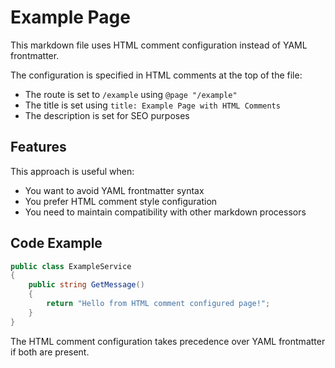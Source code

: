 <!-- This is configuration data -->
<!-- @page "/example" -->
<!-- title: Example Page with HTML Comments -->
<!-- description: This page demonstrates HTML comment configuration -->

# Example Page

This markdown file uses HTML comment configuration instead of YAML frontmatter.

The configuration is specified in HTML comments at the top of the file:

- The route is set to `/example` using `@page "/example"`
- The title is set using `title: Example Page with HTML Comments`
- The description is set for SEO purposes

## Features

This approach is useful when:

- You want to avoid YAML frontmatter syntax
- You prefer HTML comment style configuration
- You need to maintain compatibility with other markdown processors

## Code Example

```csharp
public class ExampleService
{
    public string GetMessage()
    {
        return "Hello from HTML comment configured page!";
    }
}
```

The HTML comment configuration takes precedence over YAML frontmatter if both are present.
